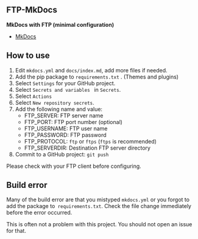 <!-- 2025/07/30 MkDocs 1.6.1 -->

## FTP-MkDocs

**MkDocs with FTP (minimal configuration)**

- [MkDocs](https://www.mkdocs.org/)

## How to use

1. Edit `mkdocs.yml` and `docs/index.md`, add more files if needed.
2. Add the pip package to `requirements.txt` . (Themes and plugins)
3. Select `Settings` for your GitHub project.
4. Select `Secrets and variables ` in `Secrets`.
5. Select `Actions`
6. Select `New repository secrets`.
7. Add the following name and value:
    - FTP_SERVER: FTP server name
    - FTP_PORT: FTP port number (optional)
    - FTP_USERNAME: FTP user name
    - FTP_PASSWORD: FTP password
    - FTP_PROTOCOL: `ftp` or `ftps` (`ftps` is recommended)
    - FTP_SERVERDIR: Destination FTP server directory
8. Commit to a GitHub project: `git push`

Please check with your FTP client before configuring.

## Build error

Many of the build error are that you mistyped `mkdocs.yml`
or you forgot to add the package to` requirements.txt`.
Check the file change immediately before the error occurred.

This is often not a problem with this project.
You should not open an issue for that.
